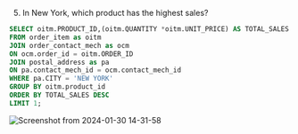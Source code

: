 5. In New York, which product has the highest sales?
```sql
SELECT oitm.PRODUCT_ID,(oitm.QUANTITY *oitm.UNIT_PRICE) AS TOTAL_SALES
FROM order_item as oitm
JOIN order_contact_mech as ocm
ON ocm.order_id = oitm.ORDER_ID
JOIN postal_address as pa  
ON pa.contact_mech_id = ocm.contact_mech_id
WHERE pa.CITY = 'NEW YORK'
GROUP BY oitm.product_id
ORDER BY TOTAL_SALES DESC 
LIMIT 1;
```
![Screenshot from 2024-01-30 14-31-58](https://github.com/Khushboop14/Training_assignment/assets/126051670/1cfa8b4a-af14-48a7-81de-f908dc56b545)
